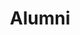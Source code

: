 ---
layout: page
title: Alumni
show_sidebar: false
hide_footer: false
hero_height: is-small
permalink: /alumni/
# hero_image: /img/team/group/2023_info_day.jpg
gallery: people
---